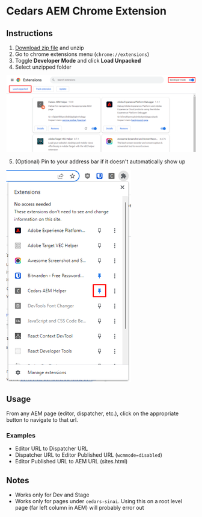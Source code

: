 # Cedars AEM Chrome Extension

## Instructions

1. [Download zip file](https://github.com/dchoi87/cedars-aem-extension/archive/refs/heads/main.zip) and unzip
2. Go to chrome extensions menu (`chrome://extensions`)
3. Toggle **Developer Mode** and click **Load Unpacked**
4. Select unzipped folder

![Extensions Menu](./extensions.png)

5. (Optional) Pin to your address bar if it doesn't automatically show up

![Pin](./pin.png)

## Usage

From any AEM page (editor, dispatcher, etc.), click on the appropriate button to navigate to that url.

### Examples

- Editor URL to Dispatcher URL
- Dispatcher URL to Editor Published URL (`wcmmode=disabled`)
- Editor Published URL to AEM URL (sites.html)

## Notes

- Works only for Dev and Stage
- Works only for pages under `cedars-sinai`. Using this on a root level page (far left column in AEM) will probably error out
